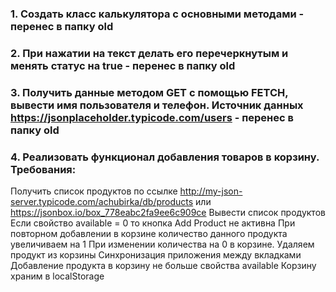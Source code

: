 ### 1. Создать класс калькулятора с основными методами - перенес в папку old

### 2. При нажатии на текст делать его перечеркнутым и менять статус на true - перенес в папку old

### 3. Получить данные методом GET с помощью FETCH, вывести имя пользователя и телефон. Источник данных https://jsonplaceholder.typicode.com/users - перенес в папку old

### 4. Реализовать функционал добавления товаров в корзину. Требования:
Получить список продуктов по ссылке http://my-json-server.typicode.com/achubirka/db/products или https://jsonbox.io/box_778eabc2fa9ee6c909ce
Вывести список продуктов
Если свойство available = 0 то кнопка Add Product не активна
При повторном добавлении в корзине количество данного продукта увеличиваем на 1
При изменении количества на 0 в корзине. Удаляем продукт из корзины
Синхронизация приложения между вкладками
Добавление продукта в корзину не больше свойства available
Корзину храним в localStorage